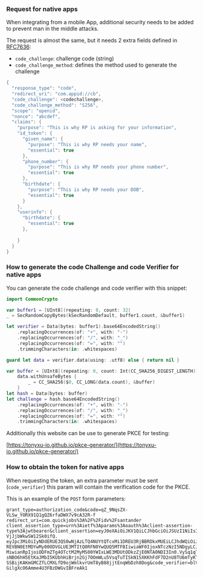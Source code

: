 ### Request for native apps

When integrating from a mobile App, additional security needs to be added to prevent man in the middle attacks.

The request is almost the same, but it needs 2 extra fields defined in [RFC7636](https://tools.ietf.org/html/rfc7636):

- `code_challenge`: challenge code (string)
- `code_challenge_method`: defines the method used to generate the challenge 

```swift
{
  "response_type": "code",
  "redirect_uri": "com.appid://cb",
  "code_challenge": <codechallenge>,
  "code_challenge_method": "S256",
  "scope": "openid",
  "nonce": "abcdef",
  "claims": {
    "purpose": "This is why RP is asking for your information",
    "id_token": {
      "given_name": {
        "purpose": "This is why RP needs your name",
        "essential": true
      },
      "phone_number": {
        "purpose": "This is why RP needs your phone number",
        "essential": true
      },
      "birthdate": {
        "purpose": "This is why RP needs your DOB",
        "essential": true
      }
    },
    "userinfo": {
      "birthdate": {
        "essential": true
      },
      
    }
  }
}
```

### How to generate the code Challenge and code Verifier for native apps

You can generate the code challenge and code verifier with this snippet:

```swift
import CommonCrypto

var buffer1 = [UInt8](repeating: 0, count: 32)
_ = SecRandomCopyBytes(kSecRandomDefault, buffer1.count, &buffer1)

let verifier = Data(bytes: buffer1).base64EncodedString()
    .replacingOccurrences(of: "+", with: "-")
    .replacingOccurrences(of: "/", with: "_")
    .replacingOccurrences(of: "=", with: "")
    .trimmingCharacters(in: .whitespaces)

guard let data = verifier.data(using: .utf8) else { return nil }

var buffer = [UInt8](repeating: 0, count: Int(CC_SHA256_DIGEST_LENGTH))
    data.withUnsafeBytes {
        _ = CC_SHA256($0, CC_LONG(data.count), &buffer)
    }
let hash = Data(bytes: buffer)
let challenge = hash.base64EncodedString()
    .replacingOccurrences(of: "+", with: "-")
    .replacingOccurrences(of: "/", with: "_")
    .replacingOccurrences(of: "=", with: "")
    .trimmingCharacters(in: .whitespaces)
```

Additionally this website can be use to generate PKCE for testing:

[https://tonyxu-io.github.io/pkce-generator/](https://tonyxu-io.github.io/pkce-generator/)

### How to obtain the token for native apps

When requesting the token, an extra parameter must be sent (`code_verifier`) this param will contain the verification code for the PKCE.

This is an example of the `POST` form parameters:

```
grant_type=authorization_code&code=qZ_9NqsZX-VLSw_YORX91Q1gQZ6rfaDWX7v9cA32R-f
redirect_uri=com.quickjobs%3A%2F%2Fidv%2Fsantander
client_assertion_type=urn%3Aietf%3Aparams%3Aoauth%3Aclient-assertion-type%3Ajwtbearer&client_assertion=eyJ0eXAiOiJKV1QiLCJhbGciOiJSUzI1NiIsImtpZCI6InpRNzlQT2Q3N3ZvZkRZdFBpcXBRSkZLLS1JOUJSRkds
VjJjbWkwSW12Sk0ifQ.
eyJpc3MiOiIyNDdERUE3QS0wNjAzLTQ4NUYtQTcxMi1DREU3RjBBRDkxMUEiLCJhdWQiOiJodHRwczovL29wLmlhbWlkLmlvIiwic3ViIjoiMjQ3
REVBN0EtMDYwMy00ODVGLUE3MTItQ0RFN0YwQUQ5MTFBIiwiaWF0IjoxNTczNzI5NDgyLCJuYmYiOjE1NzM3Mjk0ODIsImV4cCI6MTU3MzcyOTYx
MiwianRpIjoiODFmZTg4OTctM2MyMS00YWIxLWE3MDUtODkzZjE0NTA0NDI3In0.VySq1qTWeVoT05TQr4ltrBw9kAYMj2jocerwRezetnB9AVyExPPNstEA5Ln3JwlvtwFAUmedHeyX84qcAx8p0xjhVmBMj8KqgGNAfxFBaAiy1SMePwHq40tMtpelbN7j5qFKbICAZPFyJ6nW4AAfl8B_9
sNBO6hH5EtKaJMbI5KUbhHiBrjn2Gj7OOmWLu5VsqTuTISkN1SXKKhFdF7D2nU8TU6mTyKToTqXqDHoXZl3MuzCiK89fI2boCtB6mz1qxvQNTsGU9CH4tt82PXJ1lJddX4EiFw
SSBijKAKmGMCZfLCMXLfD9ojWmlkvrUmT8yB88jjtEnqWbDzh8Dog&code_verifier=blVUUrizdEZr6df9vfE70GEe6nD8KGX9gr77ItyI6bnpGgByRwnYW6ouyKQ7RR1z8L3piwKX2lBujZpsXW3Pf22G1PETpBK85G
GilgXcO6Amme4U3FBzDWGvIBFreAk1
```
